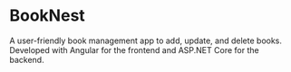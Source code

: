 # BookNest
 A user-friendly book management app to add, update, and delete books. Developed with Angular for the frontend and ASP.NET Core for the backend.
